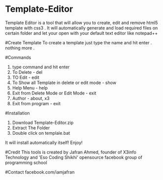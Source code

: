 # Template-Editor
Template Editor is a tool that will allow you to create, edit and remove html5 template with css3 . It will automatically generate and load required files on certain folder and let your open with your default text editor like notepad++

#Create Template
To create a template just type the name and hit enter . nothing more . 

#Commands
1. type command and hit enter
2. To Delete - del
3. TO Edit - edit
4. To Show all Template in delete or edit mode - show
5. Help Menu - help
6. Exit from Delete Mode or Edit Mode - exit
7. Author - about, x3
8. Exit from program - exit

#Installation
1. Download Template-Editor.zip
2. Extract The Folder
3. Double click on templale.bat

It will install automatically itself! 
Enjoy!


#Credit
This tools is created by Jafran Ahmed, founder of X3info Technology and 'Eso Coding Shikhi' opensource facebook group of programming school

#Contact
facebook.com/iamjafran
